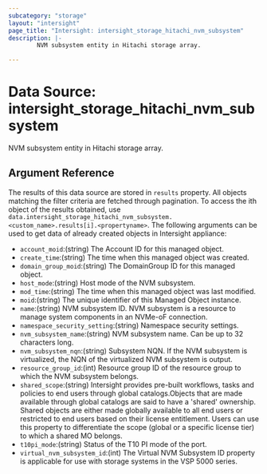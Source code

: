 ```yaml
---
subcategory: "storage"
layout: "intersight"
page_title: "Intersight: intersight_storage_hitachi_nvm_subsystem"
description: |-
        NVM subsystem entity in Hitachi storage array.

---
```


# Data Source: intersight_storage_hitachi_nvm_subsystem
NVM subsystem entity in Hitachi storage array.
## Argument Reference
The results of this data source are stored in `results` property.
All objects matching the filter criteria are fetched through pagination.
To access the ith object of the results obtained, use `data.intersight_storage_hitachi_nvm_subsystem.<custom_name>.results[i].<propertyname>`.
The following arguments can be used to get data of already created objects in Intersight appliance:
* `account_moid`:(string) The Account ID for this managed object. 
* `create_time`:(string) The time when this managed object was created. 
* `domain_group_moid`:(string) The DomainGroup ID for this managed object. 
* `host_mode`:(string) Host mode of the NVM subsystem. 
* `mod_time`:(string) The time when this managed object was last modified. 
* `moid`:(string) The unique identifier of this Managed Object instance. 
* `name`:(string) NVM subsystem ID. NVM subsystem is a resource to manage system components in an NVMe-oF connection. 
* `namespace_security_setting`:(string) Namespace security settings. 
* `nvm_subsystem_name`:(string) NVM subsystem name. Can be up to 32 characters long. 
* `nvm_subsystem_nqn`:(string) Subsystem NQN. If the NVM subsystem is virtualized, the NQN of the virtualized NVM subsystem is output. 
* `resource_group_id`:(int) Resource group ID of the resource group to which the NVM subsystem belongs. 
* `shared_scope`:(string) Intersight provides pre-built workflows, tasks and policies to end users through global catalogs.Objects that are made available through global catalogs are said to have a 'shared' ownership. Shared objects are either made globally available to all end users or restricted to end users based on their license entitlement. Users can use this property to differentiate the scope (global or a specific license tier) to which a shared MO belongs. 
* `t10pi_mode`:(string) Status of the T10 PI mode of the port. 
* `virtual_nvm_subsystem_id`:(int) The Virtual NVM Subsystem ID property is applicable for use with storage systems in the VSP 5000 series. 
 
